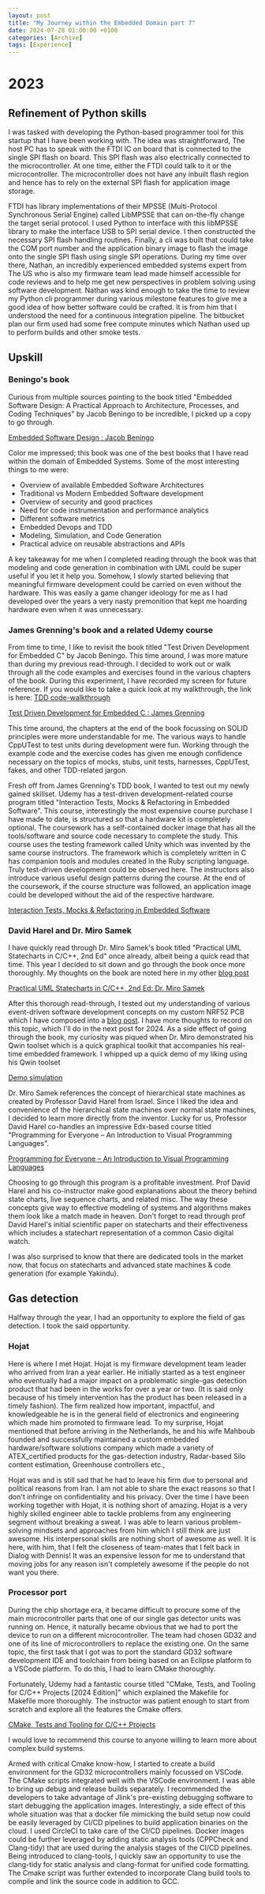```yaml
---
layout: post
title: "My Journey within the Embedded Domain part 7"
date: 2024-07-28 01:00:00 +0100
categories: [Archive]
tags: [Experience]
---
```



# 2023

## Refinement of Python skills

I was tasked with developing the Python-based programmer tool for this startup that I have been working with. The idea was straightforward, The host PC has to speak with the FTDI IC on board that is connected to the single SPI flash on board. This SPI flash was also electrically connected to the microcontroller. At one time, either the FTDI could talk to it or the microcontroller. The microcontroller does not have any inbuilt flash region and hence has to rely on the external SPI flash for application image storage.

FTDI has library implementations of their MPSSE (Multi-Protocol Synchronous Serial Engine) called LibMPSSE that can on-the-fly change the target serial protocol. I used Python to interface with this libMPSSE library to make the interface USB to SPI serial device. I then constructed the necessary SPI flash handling routines. Finally, a cli was built that could take the COM port number and the application binary image to flash the image onto the single SPI flash using single SPI operations. During my time over there, Nathan, an incredibly experienced embedded systems expert from The US who is also my firmware team lead made himself accessible for code reviews and to help me get new perspectives in problem solving using software development. Nathan was kind enough to take the time to review my Python cli programmer during various milestone features to give me a good idea of how better software could be crafted. It is from him that I understood the need for a continuous integration pipeline. The bitbucket plan our firm used had some free compute minutes which Nathan used up to perform builds and other smoke tests.

## Upskill

### Beningo's book

Curious from multiple sources pointing to the book titled "Embedded Software Design: A Practical Approach to Architecture, Processes, and Coding Techniques" by Jacob Beningo to be incredible, I picked up a copy to go through.

[Embedded Software Design : Jacob Beningo]({{site.data.navigation.Images[12][0]}}) 

Color me impressed; this book was one of the best books that I have read within the domain of Embedded Systems. Some of the most interesting things to me were:

- Overview of available Embedded Software Architectures
- Traditional vs Modern Embedded Software development
- Overview of security and good practices
- Need for code instrumentation and performance analytics
- Different software metrics
- Embedded Devops and TDD
- Modeling, Simulation, and Code Generation
- Practical advice on reusable abstractions and APIs

A key takeaway for me when I completed reading through the book was that modeling and code generation in combination with UML could be super useful if you let it help you. Somehow, I slowly started believing that meaningful firmware development could be carried on even without the hardware. This was easily a game changer ideology for me as I had developed over the years a very nasty premonition that kept me hoarding hardware even when it was unnecessary.

### James Grenning's book and a related Udemy course

From time to time, I like to revisit the book titled "Test Driven Development for Embedded C" by Jacob Beningo. This time around, I was more mature than during my previous read-through. I decided to work out or walk through all the code examples and exercises found in the various chapters of the book. During this experiment, I have recorded my screen for future reference. If you would like to take a quick look at my walkthrough, the link is here: [TDD code-walkthrough]({{site.data.navigation.Links[12][0]}})

[Test Driven Development for Embedded C : James Grenning]({{site.data.navigation.Images[12][1]}})

This time around, the chapters at the end of the book focussing on SOLID principles were more understandable for me. The various ways to handle CppUTest to test units during development were fun. Working through the example code and the exercise codes has given me enough confidence necessary on the topics of mocks, stubs, unit tests, harnesses, CppUTest, fakes, and other TDD-related jargon.

Fresh off from James Grenning's TDD book, I wanted to test out my newly gained skillset. Udemy has a test-driven development-related course program titled "Interaction Tests, Mocks & Refactoring in Embedded Software". This course, interestingly the most expensive course purchase I have made to date, is structured so that a hardware kit is completely optional. The coursework has a self-contained docker image that has all the tools/software and source code necessary to complete the study. This course uses the testing framework called Unity which was invented by the same course instructors. The framework which is completely written in C has companion tools and modules created in the Ruby scripting language. Truly test-driven development could be observed here. The instructors also introduce various useful design patterns during the course. At the end of the coursework, if the course structure was followed, an application image could be developed without the aid of the respective hardware.

[Interaction Tests, Mocks & Refactoring in Embedded Software]({{site.data.navigation.Images[12][2]}})

### David Harel and Dr. Miro Samek

I have quickly read through Dr. Miro Samek's book titled "Practical UML Statecharts in C/C++, 2nd Ed" once already, albeit being a quick read that time. This year I decided to sit down and go through the book once more thoroughly. My thoughts on the book are noted here in my other [blog post]({{site.data.navigation.Links[12][1]}})

[Practical UML Statecharts in C/C++, 2nd Ed: Dr. Miro Samek]({{site.data.navigation.Images[12][3]}})

After this thorough read-through, I tested out my understanding of various event-driven software development concepts on my custom NRF52 PCB which I have composed into a [blog post]({{site.data.navigation.Links[12][2]}}). I have more thoughts to record on this topic, which I'll do in the next post for 2024. As a side effect of going through the book, my curiosity was piqued when Dr. Miro demonstrated his Qwin toolset which is a quick graphical toolkit that accompanies his real-time embedded framework. I whipped up a quick demo of my liking using his Qwin toolset

[Demo simulation]({{site.data.navigation.Images[12][4]}})

Dr. Miro Samek references the concept of hierarchical state machines as created by Professor David Harel from Israel. Since I liked the idea and convenience of the hierarchical state machines over normal state machines, I decided to learn more directly from the inventor. Lucky for us, Professor David Harel co-handles an impressive Edx-based course titled "Programming for Everyone – An Introduction to Visual Programming Languages".

[Programming for Everyone – An Introduction to Visual Programming Languages]({{site.data.navigation.Images[12][5]}})

Choosing to go through this program is a profitable investment. Prof David Harel and his co-instructor make good explanations about the theory behind state charts, live sequence charts, and related misc. The way these concepts give way to effective modeling of systems and algorithms makes them look like a match made in heaven. Don't forget to read through prof David Harel's initial scientific paper on statecharts and their effectiveness which includes a statechart representation of a common Casio digital watch.

I was also surprised to know that there are dedicated tools in the market now, that focus on statecharts and advanced state machines & code generation (for example Yakindu).

## Gas detection

Halfway through the year, I had an opportunity to explore the field of gas detection. I took the said opportunity. 

### Hojat

Here is where I met Hojat. Hojat is my firmware development team leader who arrived from Iran a year earlier. He initially started as a test engineer who eventually had a major impact on a problematic single-gas detection product that had been in the works for over a year or two. (It is said only because of his timely intervention has the product has been released in a timely fashion). The firm realized how important, impactful, and knowledgeable he is in the general field of electronics and engineering which made him promoted to firmware lead. To my surprise, Hojat mentioned that before arriving in the Netherlands, he and his wife Mahboub founded and successfully maintained a custom embedded hardware/software solutions company which made a variety of ATEX_certified products for the gas-detection industry, Radar-based Silo content estimation, Greenhouse controllers etc.,

Hojat was and is still sad that he had to leave his firm due to personal and political reasons from Iran. I am not able to share the exact reasons so that I don't infringe on confidentiality and his privacy. Over the time I have been working together with Hojat, it is nothing short of amazing. Hojat is a very highly skilled engineer able to tackle problems from any engineering segment without breaking a sweat. I was able to learn various problem-solving mindsets and approaches from him which I still think are just awesome. His interpersonal skills are nothing short of awesome as well. It is here, with him, that I felt the closeness of team-mates that I felt back in Dialog with Dennis! It was an expensive lesson for me to understand that moving jobs for any reason isn't completely awesome if the people do not want you there.

### Processor port

During the chip shortage era, it became difficult to procure some of the main microcontroller parts that one of our single gas detector units was running on. Hence, it naturally became obvious that we had to port the device to run on a different microcontroller. The team had chosen GD32 and one of its line of microcontrollers to replace the existing one. On the same topic, the first task that I got was to port the standard GD32 software development IDE and toolchain from being based on an Eclipse platform to a VSCode platform. To do this, I had to learn CMake thoroughly.

Fortunately, Udemy had a fantastic course titled "CMake, Tests, and Tooling for C/C++ Projects [2024 Edition]" which explained the Makefile for Makefile more thoroughly. The instructor was patient enough to start from scratch and explore all the features the Cmake offers.

[CMake, Tests and Tooling for C/C++ Projects]({{site.data.navigation.Images[12][6]}})

I would love to recommend this course to anyone willing to learn more about complex build systems.

Armed with critical Cmake know-how, I started to create a build environment for the GD32 microcontrollers mainly focussed on VSCode. The CMake scripts integrated well with the VSCode environment. I was able to bring up debug and release builds separately. I recommended the developers to take advantage of Jlink's pre-existing debugging software to start debugging the application images. Interestingly, a side effect of this whole situation was that a docker file mimicking the build setup now could be easily leveraged by CI/CD pipelines to build application binaries on the cloud. I used CircleCI to take care of the CI/CD pipelines. Docker images could be further leveraged by adding static analysis tools (CPPCheck and Clang-tidy) that are used during the analysis stages of the CI/CD pipelines. Being introduced to clang-tools, I quickly saw an opportunity to use the clang-tidy for static analysis and clang-format for unified code formatting. The Cmake script was further extended to incorporate Clang build tools to compile and link the source code in addition to GCC.


